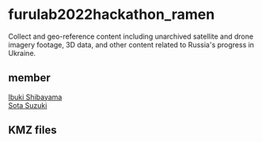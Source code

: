 # furulab2022hackathon_ramen
Collect and geo-reference content including unarchived satellite and drone imagery footage, 3D data, and other content related to Russia's progress in Ukraine.

## member
[Ibuki Shibayama](https://github.com/ibuki76)  
[Sota Suzuki](https://github.com/SotaSuzuki-1327)

## KMZ files


